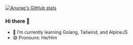 [![Anurag's GitHub stats](https://github-readme-stats.vercel.app/api?username=jerricodelacruz)](https://github.com/anuraghazra/github-readme-stats)
### Hi there 👋

- 🌱 I’m currently learning Golang, Tailwind, and AlpineJS
- 😄 Pronouns: He/Him

<!--
**jerricodelacruz/jerricodelacruz** is a ✨ _special_ ✨ repository because its `README.md` (this file) appears on your GitHub profile.

Here are some ideas to get you started:

- 🔭 I’m currently working on ...
- 🌱 I’m currently learning ...
- 👯 I’m looking to collaborate on ...
- 🤔 I’m looking for help with ...
- 💬 Ask me about ...
- 📫 How to reach me: ...
- 😄 Pronouns: ...
- ⚡ Fun fact: ...
-->


